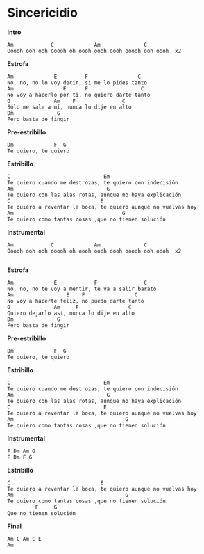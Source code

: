# Sincericidio	

**Intro**
```
Am            C             Am              C  
Ooooh ooh ooh ooooh oh oooh oooh oooh ooooh ooh oooh  x2
```
**Estrofa**
``` 
Am             E         F                C
No, no, no lo voy decir, si me lo pides tanto
Am                E      F                 C
No voy a hacerlo por ti, no quiero darte tanto
G              Am    F               C
Sólo me sale a mí, nunca lo dije en alto
Dm              G
Pero basta de fingir
```
**Pre-estribillo**
``` 
Dm             F  G
Te quiero, te quiero
```
**Estribillo**
```
C                              Em
Te quiero cuando me destrozas, te quiero con indecisión
Am                              G
Te quiero con las alas rotas, aunque no haya explicación
C                             E
Te quiero a reventar la boca, te quiero aunque no vuelvas hoy
Am                                   G
Te quiero como tantas cosas ,que no tienen solución
```

<div style="page-break-after: always;"></div>

**Instrumental**
```
Am            C             Am              C  
Ooooh ooh ooh ooooh oh oooh oooh oooh ooooh ooh oooh  x2
 
```
**Estrofa**
``` 
Am             E            F               C
No, no, no te voy a mentir, te va a salir barato
Am                 E    F                C
No voy a hacerte feliz, no puedo darte tanto
G              Am     F                C
Quiero dejarlo así, nunca lo dije en alto
Dm              G
Pero basta de fingir
```
**Pre-estribillo**
``` 
Dm             F  G
Te quiero, te quiero
``` 
**Estribillo**
```
C                              Em
Te quiero cuando me destrozas, te quiero con indecisión
Am                              G
Te quiero con las alas rotas, aunque no haya explicación
C                              E
Te quiero a reventar la boca, te quiero aunque no vuelvas hoy
Am                                    G
Te quiero como tantas cosas ,que no tienen solución
``` 
**Instrumental**
```
F Dm Am G
F Dm F G
```
**Estribillo**
```
C                             E
Te quiero a reventar la boca, te quiero aunque no vuelvas hoy
Am                                    G
Te quiero como tantas cosas ,que no tienen solución
         F     G
Que no tienen solución
```
**Final**
```
Am C Am C E
Am
```

<div style="page-break-after: always;"></div>